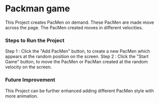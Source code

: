 # Packman game 
This Project creates PacMen on demand. These PacMen are made move across the page. The PacMen created moves in different velocities.
### Steps to Run the Project
Step 1 : Click the "Add PacMen" button, to create a new PacMen which appears at the random position on the screen. Step 2 : Click the "Start Game" button, to move the PacMen or PacMan created at the random velocity on the screen.
### Future Improvement
This Project can be further enhanced adding different PacMen style with more animation.
